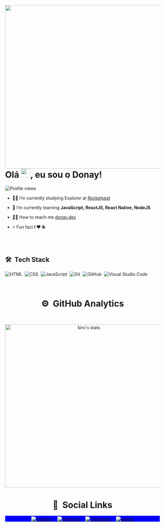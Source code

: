 <img align="right" height="530em" src="https://raw.githubusercontent.com/gist/lucasdonay/7329d013c542214a6a4eb148dbf08464/raw/55ec5796137d29980d23b3648b565a891ef52917/githubcardfinal2.svg">
<h1 align="left">Olá <img src="https://raw.githubusercontent.com/kaueMarques/kaueMarques/master/hi.gif" width="30px">, eu sou o Donay!</h1>
<p align="left"> <img src="https://komarev.com/ghpvc/?username=lucasdonay&color=blueviolet" alt="Profile views" /> </p>

- 👨‍🎓   I’m currently studying Explorer at [Rocketseat](https://www.rocketseat.com.br/explorer?utm_source=rocketseat&utm_medium=banner&utm_campaign=offer-smtc&utm_term=organic&utm_content=offer-smtc/)

- 🚀  I’m currently learning **JavaScript, ReactJS, React Native, NodeJS**

- 👨‍💻 How to reach me  [donay.dev](https://donay.dev)

- ⚡ Fun fact **I ❤️️ ☕**

<br><br>

## 🛠 &nbsp;Tech Stack

![HTML](https://img.shields.io/badge/-HTML-05122A?style=flat&logo=HTML5)&nbsp;
![CSS](https://img.shields.io/badge/-CSS-05122A?style=flat&logo=CSS3&logoColor=1572B6)&nbsp;
![JavaScript](https://img.shields.io/badge/-JavaScript-05122A?style=flat&logo=javascript)&nbsp;
![Git](https://img.shields.io/badge/-Git-05122A?style=flat&logo=git)&nbsp;
![GitHub](https://img.shields.io/badge/-GitHub-05122A?style=flat&logo=github)&nbsp;
![Visual Studio Code](https://img.shields.io/badge/-Visual%20Studio%20Code-05122A?style=flat&logo=visual-studio-code&logoColor=007ACC)&nbsp;

<br>

<h1 align="center"> ⚙️ &nbsp;GitHub Analytics</h1>
<br>

<p align="center">
<img width="530em" src="https://github-readme-stats.vercel.app/api?username=lucasdonay&show_icons=true&theme=nightowl" alt="biro's stats"/>
</p>


<h1 align="center"> 📡 &nbsp;Social Links</h1>
<p align="center" style="background:blue">  
<a href="https://www.linkedin.com/in/lucasdonay/" target="_blank">
  <img align="center" src="https://img.shields.io/badge/-donay-05122A?style=flat&logo=linkedin" alt="linkedin"/>
</a> 
  ⠀
  <a href="https://www.behance.net/donaydev" target="_blank">
  <img align="center" src="https://img.shields.io/badge/-donaydev-05122A?style=flat&logo=BEHANCE" alt="behance"/>
</a> ⠀
    <a href="https://instagram.com/donays" target="_blank">
 <img align="center" src="https://img.shields.io/badge/-donays-05122A?style=flat&logo=instagram" alt="instagram"/>
</a>  
  ⠀
  <a href="https://www.behance.net/donaydev" target="_blank">
  <img align="center" src="https://img.shields.io/badge/-donaydev-05122A?style=flat&logo=twitter" alt="twitter"/>
</a>

  
</p>
